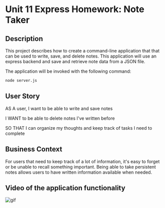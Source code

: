 # Unit 11 Express Homework: Note Taker

## Description


This project describes how to create a command-line application that that can be used to write, save, and delete notes. This application will use an express backend and save and retrieve note data from a JSON file. 

The application will be invoked with the following command:

```sh
node server.js
```

## User Story

AS A user, I want to be able to write and save notes

I WANT to be able to delete notes I've written before

SO THAT I can organize my thoughts and keep track of tasks I need to complete

## Business Context

For users that need to keep track of a lot of information, it's easy to forget or be unable to recall something important. Being able to take persistent notes allows users to have written information available when needed.


## Video of the application functionality


![gif](./public/assets/app_func.gif)

